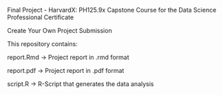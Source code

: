 Final Project - HarvardX: PH125.9x Capstone Course for the Data Science Professional Certificate

Create Your Own Project Submission

This repository contains:

report.Rmd -> Project report in .rmd format

report.pdf -> Project report in .pdf format

script.R -> R-Script that generates the data analysis